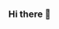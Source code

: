 ### Hi there 👋

<!--
**Quatecha/Quatecha** is a ✨ _special_ ✨ repository because its `README.md` (this file) appears on your GitHub profile.

Here are some ideas to get you started:

- 🔭 I’m currently working on getting my C++ certification
- 🌱 I’m currently learning cybersecurity
- 👯 I’m looking to collaborate on ...
- 🤔 I’m looking for help with networking
- 💬 Ask me about Real Estate Wholesaling
- 📫 How to reach me: Quatecha Cleveland Webb on linkedIn
- 😄 Pronouns: She/her
- ⚡ Fun fact: ...
-->
